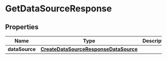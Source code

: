 

# GetDataSourceResponse


## Properties

| Name | Type | Description | Notes |
|------------ | ------------- | ------------- | -------------|
|**dataSource** | [**CreateDataSourceResponseDataSource**](CreateDataSourceResponseDataSource.md) |  |  [optional] |



